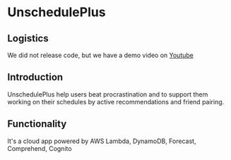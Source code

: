 # UnschedulePlus

## Logistics
We did not release code, but we have a demo video on [Youtube](https://youtu.be/2STR3KfyxbI)

## Introduction
UnschedulePlus help users beat procrastination and to support them working on their schedules by active recommendations and friend pairing.

## Functionality
It's a cloud app powered by AWS Lambda, DynamoDB, Forecast, Comprehend, Cognito
